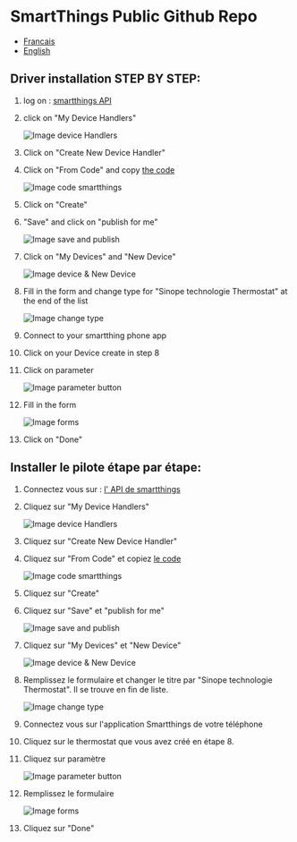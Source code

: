 # SmartThings Public Github Repo

<ul>
<li><a href="#fr" title="Titre">Francais</a></li>
<li><a href="#en" title="Titre">English</a></li>
</ul>

<h2 id="en">Driver installation STEP BY STEP: </h2>


1. log on : [smartthings API](https://graph.api.smartthings.com/ide/devices)

2. click on "My Device Handlers"

	![Image device Handlers](https://github.com/sinopetechnologies/pictures_readme/blob/master/deviceHandler.PNG)

3. Click on "Create New Device Handler"

4. Click on "From Code" and copy [the code](https://github.com/sinopetechnologies/smartThings/blob/master/driver_device_thermostat.groovy)

	![Image code smartthings](https://github.com/sinopetechnologies/pictures_readme/blob/master/copy_code.PNG)

5. Click on "Create"

6. "Save" and click on "publish for me" 

	![Image save and publish](https://github.com/sinopetechnologies/pictures_readme/blob/master/save%26publish.PNG)

7. Click on "My Devices" and "New Device"

	![Image device & New Device](https://github.com/sinopetechnologies/pictures_readme/blob/master/new_device.PNG)

8. Fill in the form  and change type for "Sinope technologie Thermostat" at the end of the list

	![Image change type](https://github.com/sinopetechnologies/pictures_readme/blob/master/type.PNG)

9. Connect to your smartthing phone app

10. Click on your Device create in step 8 

11. Click on parameter

	![Image parameter button](https://github.com/sinopetechnologies/pictures_readme/blob/master/apps_sinope.png)

12. Fill in the form

	![Image forms](https://github.com/sinopetechnologies/pictures_readme/blob/master/forms.png)

13. Click on "Done"


<h2 id="fr">Installer le pilote étape par étape: </h2>


1. Connectez vous sur : [l' API de smartthings ](https://graph.api.smartthings.com/ide/devices)

2. Cliquez sur "My Device Handlers"

	![Image device Handlers](https://github.com/sinopetechnologies/pictures_readme/blob/master/deviceHandler.PNG)

3. Cliquez sur "Create New Device Handler"

4. Cliquez sur "From Code" et copiez [le code](https://github.com/sinopetechnologies/smartThings/blob/master/driver_device_thermostat.groovy)

	![Image code smartthings](https://github.com/sinopetechnologies/pictures_readme/blob/master/copy_code.PNG)

5. Cliquez sur "Create"

6. Cliquez sur "Save" et "publish for me" 

	![Image save and publish](https://github.com/sinopetechnologies/pictures_readme/blob/master/save%26publish.PNG)

7. Cliquez sur "My Devices" et "New Device"

	![Image device & New Device](https://github.com/sinopetechnologies/pictures_readme/blob/master/new_device.PNG)

8. Remplissez le formulaire et changer le titre par "Sinope technologie Thermostat". Il se trouve en fin de liste.

	![Image change type](https://github.com/sinopetechnologies/pictures_readme/blob/master/type.PNG)

9. Connectez vous sur l'application Smartthings de votre téléphone

10. Cliquez sur le thermostat que vous avez créé en étape 8.

11. Cliquez sur paramètre

	![Image parameter button](https://github.com/sinopetechnologies/pictures_readme/blob/master/apps_sinope.png)

12. Remplissez le formulaire

	![Image forms](https://github.com/sinopetechnologies/pictures_readme/blob/master/forms.png)

13. Cliquez sur "Done"
